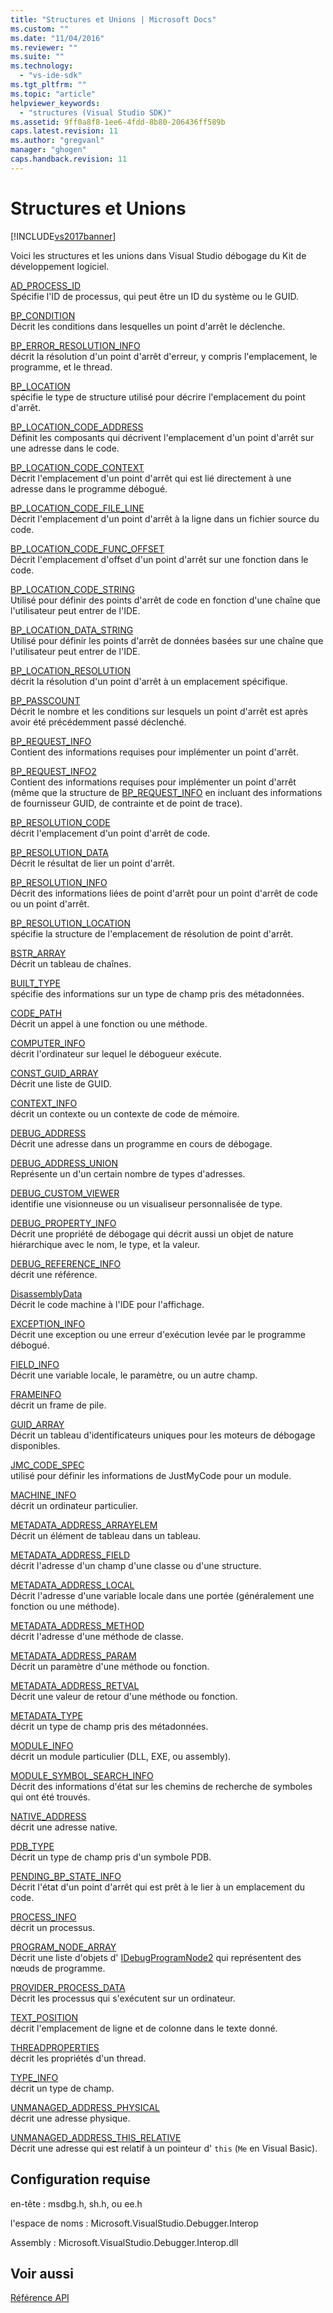 ```yaml
---
title: "Structures et Unions | Microsoft Docs"
ms.custom: ""
ms.date: "11/04/2016"
ms.reviewer: ""
ms.suite: ""
ms.technology: 
  - "vs-ide-sdk"
ms.tgt_pltfrm: ""
ms.topic: "article"
helpviewer_keywords: 
  - "structures (Visual Studio SDK)"
ms.assetid: 9ff0a8f8-1ee6-4fdd-8b80-206436ff589b
caps.latest.revision: 11
ms.author: "gregvanl"
manager: "ghogen"
caps.handback.revision: 11
---
```

# Structures et Unions
[!INCLUDE[vs2017banner](../../../code-quality/includes/vs2017banner.md)]

Voici les structures et les unions dans Visual Studio débogage du Kit de développement logiciel.  
  
 [AD\_PROCESS\_ID](../../../extensibility/debugger/reference/ad-process-id.md)  
 Spécifie l'ID de processus, qui peut être un ID du système ou le GUID.  
  
 [BP\_CONDITION](../../../extensibility/debugger/reference/bp-condition.md)  
 Décrit les conditions dans lesquelles un point d'arrêt le déclenche.  
  
 [BP\_ERROR\_RESOLUTION\_INFO](../../../extensibility/debugger/reference/bp-error-resolution-info.md)  
 décrit la résolution d'un point d'arrêt d'erreur, y compris l'emplacement, le programme, et le thread.  
  
 [BP\_LOCATION](../../../extensibility/debugger/reference/bp-location.md)  
 spécifie le type de structure utilisé pour décrire l'emplacement du point d'arrêt.  
  
 [BP\_LOCATION\_CODE\_ADDRESS](../../../extensibility/debugger/reference/bp-location-code-address.md)  
 Définit les composants qui décrivent l'emplacement d'un point d'arrêt sur une adresse dans le code.  
  
 [BP\_LOCATION\_CODE\_CONTEXT](../../../extensibility/debugger/reference/bp-location-code-context.md)  
 Décrit l'emplacement d'un point d'arrêt qui est lié directement à une adresse dans le programme débogué.  
  
 [BP\_LOCATION\_CODE\_FILE\_LINE](../../../extensibility/debugger/reference/bp-location-code-file-line.md)  
 Décrit l'emplacement d'un point d'arrêt à la ligne dans un fichier source du code.  
  
 [BP\_LOCATION\_CODE\_FUNC\_OFFSET](../../../extensibility/debugger/reference/bp-location-code-func-offset.md)  
 Décrit l'emplacement d'offset d'un point d'arrêt sur une fonction dans le code.  
  
 [BP\_LOCATION\_CODE\_STRING](../../../extensibility/debugger/reference/bp-location-code-string.md)  
 Utilisé pour définir des points d'arrêt de code en fonction d'une chaîne que l'utilisateur peut entrer de l'IDE.  
  
 [BP\_LOCATION\_DATA\_STRING](../../../extensibility/debugger/reference/bp-location-data-string.md)  
 Utilisé pour définir les points d'arrêt de données basées sur une chaîne que l'utilisateur peut entrer de l'IDE.  
  
 [BP\_LOCATION\_RESOLUTION](../../../extensibility/debugger/reference/bp-location-resolution.md)  
 décrit la résolution d'un point d'arrêt à un emplacement spécifique.  
  
 [BP\_PASSCOUNT](../../../extensibility/debugger/reference/bp-passcount.md)  
 Décrit le nombre et les conditions sur lesquels un point d'arrêt est après avoir été précédemment passé déclenché.  
  
 [BP\_REQUEST\_INFO](../../../extensibility/debugger/reference/bp-request-info.md)  
 Contient des informations requises pour implémenter un point d'arrêt.  
  
 [BP\_REQUEST\_INFO2](../../../extensibility/debugger/reference/bp-request-info2.md)  
 Contient des informations requises pour implémenter un point d'arrêt \(même que la structure de [BP\_REQUEST\_INFO](../../../extensibility/debugger/reference/bp-request-info.md) en incluant des informations de fournisseur GUID, de contrainte et de point de trace\).  
  
 [BP\_RESOLUTION\_CODE](../../../extensibility/debugger/reference/bp-resolution-code.md)  
 décrit l'emplacement d'un point d'arrêt de code.  
  
 [BP\_RESOLUTION\_DATA](../../../extensibility/debugger/reference/bp-resolution-data.md)  
 Décrit le résultat de lier un point d'arrêt.  
  
 [BP\_RESOLUTION\_INFO](../../../extensibility/debugger/reference/bp-resolution-info.md)  
 Décrit des informations liées de point d'arrêt pour un point d'arrêt de code ou un point d'arrêt.  
  
 [BP\_RESOLUTION\_LOCATION](../../../extensibility/debugger/reference/bp-resolution-location.md)  
 spécifie la structure de l'emplacement de résolution de point d'arrêt.  
  
 [BSTR\_ARRAY](../../../extensibility/debugger/reference/bstr-array.md)  
 Décrit un tableau de chaînes.  
  
 [BUILT\_TYPE](../../../extensibility/debugger/reference/built-type.md)  
 spécifie des informations sur un type de champ pris des métadonnées.  
  
 [CODE\_PATH](../../../extensibility/debugger/reference/code-path.md)  
 Décrit un appel à une fonction ou une méthode.  
  
 [COMPUTER\_INFO](../../../extensibility/debugger/reference/computer-info.md)  
 décrit l'ordinateur sur lequel le débogueur exécute.  
  
 [CONST\_GUID\_ARRAY](../../../extensibility/debugger/reference/const-guid-array.md)  
 Décrit une liste de GUID.  
  
 [CONTEXT\_INFO](../../../extensibility/debugger/reference/context-info.md)  
 décrit un contexte ou un contexte de code de mémoire.  
  
 [DEBUG\_ADDRESS](../../../extensibility/debugger/reference/debug-address.md)  
 Décrit une adresse dans un programme en cours de débogage.  
  
 [DEBUG\_ADDRESS\_UNION](../../../extensibility/debugger/reference/debug-address-union.md)  
 Représente un d'un certain nombre de types d'adresses.  
  
 [DEBUG\_CUSTOM\_VIEWER](../../../extensibility/debugger/reference/debug-custom-viewer.md)  
 identifie une visionneuse ou un visualiseur personnalisée de type.  
  
 [DEBUG\_PROPERTY\_INFO](../../../extensibility/debugger/reference/debug-property-info.md)  
 Décrit une propriété de débogage qui décrit aussi un objet de nature hiérarchique avec le nom, le type, et la valeur.  
  
 [DEBUG\_REFERENCE\_INFO](../../../extensibility/debugger/reference/debug-reference-info.md)  
 décrit une référence.  
  
 [DisassemblyData](../../../extensibility/debugger/reference/disassemblydata.md)  
 Décrit le code machine à l'IDE pour l'affichage.  
  
 [EXCEPTION\_INFO](../../../extensibility/debugger/reference/exception-info.md)  
 Décrit une exception ou une erreur d'exécution levée par le programme débogué.  
  
 [FIELD\_INFO](../../../extensibility/debugger/reference/field-info.md)  
 Décrit une variable locale, le paramètre, ou un autre champ.  
  
 [FRAMEINFO](../../../extensibility/debugger/reference/frameinfo.md)  
 décrit un frame de pile.  
  
 [GUID\_ARRAY](../../../extensibility/debugger/reference/guid-array.md)  
 Décrit un tableau d'identificateurs uniques pour les moteurs de débogage disponibles.  
  
 [JMC\_CODE\_SPEC](../../../extensibility/debugger/reference/jmc-code-spec.md)  
 utilisé pour définir les informations de JustMyCode pour un module.  
  
 [MACHINE\_INFO](../../../extensibility/debugger/reference/machine-info.md)  
 décrit un ordinateur particulier.  
  
 [METADATA\_ADDRESS\_ARRAYELEM](../../../extensibility/debugger/reference/metadata-address-arrayelem.md)  
 Décrit un élément de tableau dans un tableau.  
  
 [METADATA\_ADDRESS\_FIELD](../../../extensibility/debugger/reference/metadata-address-field.md)  
 décrit l'adresse d'un champ d'une classe ou d'une structure.  
  
 [METADATA\_ADDRESS\_LOCAL](../../../extensibility/debugger/reference/metadata-address-local.md)  
 Décrit l'adresse d'une variable locale dans une portée \(généralement une fonction ou une méthode\).  
  
 [METADATA\_ADDRESS\_METHOD](../../../extensibility/debugger/reference/metadata-address-method.md)  
 décrit l'adresse d'une méthode de classe.  
  
 [METADATA\_ADDRESS\_PARAM](../../../extensibility/debugger/reference/metadata-address-param.md)  
 Décrit un paramètre d'une méthode ou fonction.  
  
 [METADATA\_ADDRESS\_RETVAL](../../../extensibility/debugger/reference/metadata-address-retval.md)  
 Décrit une valeur de retour d'une méthode ou fonction.  
  
 [METADATA\_TYPE](../../../extensibility/debugger/reference/metadata-type.md)  
 décrit un type de champ pris des métadonnées.  
  
 [MODULE\_INFO](../../../extensibility/debugger/reference/module-info.md)  
 décrit un module particulier \(DLL, EXE, ou assembly\).  
  
 [MODULE\_SYMBOL\_SEARCH\_INFO](../../../extensibility/debugger/reference/module-symbol-search-info.md)  
 Décrit des informations d'état sur les chemins de recherche de symboles qui ont été trouvés.  
  
 [NATIVE\_ADDRESS](../../../extensibility/debugger/reference/native-address.md)  
 décrit une adresse native.  
  
 [PDB\_TYPE](../../../extensibility/debugger/reference/pdb-type.md)  
 Décrit un type de champ pris d'un symbole PDB.  
  
 [PENDING\_BP\_STATE\_INFO](../../../extensibility/debugger/reference/pending-bp-state-info.md)  
 Décrit l'état d'un point d'arrêt qui est prêt à le lier à un emplacement du code.  
  
 [PROCESS\_INFO](../../../extensibility/debugger/reference/process-info.md)  
 décrit un processus.  
  
 [PROGRAM\_NODE\_ARRAY](../../../extensibility/debugger/reference/program-node-array.md)  
 Décrit une liste d'objets d' [IDebugProgramNode2](../../../extensibility/debugger/reference/idebugprogramnode2.md) qui représentent des nœuds de programme.  
  
 [PROVIDER\_PROCESS\_DATA](../../../extensibility/debugger/reference/provider-process-data.md)  
 Décrit les processus qui s'exécutent sur un ordinateur.  
  
 [TEXT\_POSITION](../../../extensibility/debugger/reference/text-position.md)  
 décrit l'emplacement de ligne et de colonne dans le texte donné.  
  
 [THREADPROPERTIES](../../../extensibility/debugger/reference/threadproperties.md)  
 décrit les propriétés d'un thread.  
  
 [TYPE\_INFO](../../../extensibility/debugger/reference/type-info.md)  
 décrit un type de champ.  
  
 [UNMANAGED\_ADDRESS\_PHYSICAL](../../../extensibility/debugger/reference/unmanaged-address-physical.md)  
 décrit une adresse physique.  
  
 [UNMANAGED\_ADDRESS\_THIS\_RELATIVE](../../../extensibility/debugger/reference/unmanaged-address-this-relative.md)  
 Décrit une adresse qui est relatif à un pointeur d' `this` \(`Me` en Visual Basic\).  
  
## Configuration requise  
 en\-tête : msdbg.h, sh.h, ou ee.h  
  
 l'espace de noms : Microsoft.VisualStudio.Debugger.Interop  
  
 Assembly : Microsoft.VisualStudio.Debugger.Interop.dll  
  
## Voir aussi  
 [Référence API](../../../extensibility/debugger/reference/api-reference-visual-studio-debugging.md)